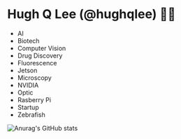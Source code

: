 # Hugh Q Lee (@hughqlee) 🧑‍💻
- AI
- Biotech
- Computer Vision
- Drug Discovery
- Fluorescence
- Jetson
- Microscopy
- NVIDIA
- Optic
- Rasberry Pi
- Startup
- Zebrafish
  
![Anurag's GitHub stats](https://github-readme-stats.vercel.app/api?username=hughqlee&show_icons=true&theme=dark)
